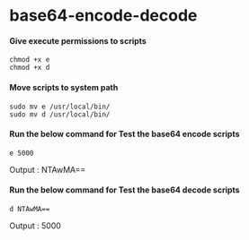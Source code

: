 # base64-encode-decode

#### Give execute permissions to scripts
```
chmod +x e
chmod +x d
```
#### Move scripts to system path
```
sudo mv e /usr/local/bin/
sudo mv d /usr/local/bin/
```
#### Run the below command for Test the base64 encode scripts
```
e 5000
```
Output : NTAwMA==

#### Run the below command for Test the base64 decode scripts
```
d NTAwMA==
```
Output : 5000
